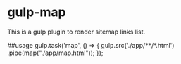 # gulp-map
This is a gulp plugin to render sitemap links list.

##usage
    gulp.task('map', () => {
      gulp.src('./app/**/*.html')
        .pipe(map("./app/map.html"));
    });
